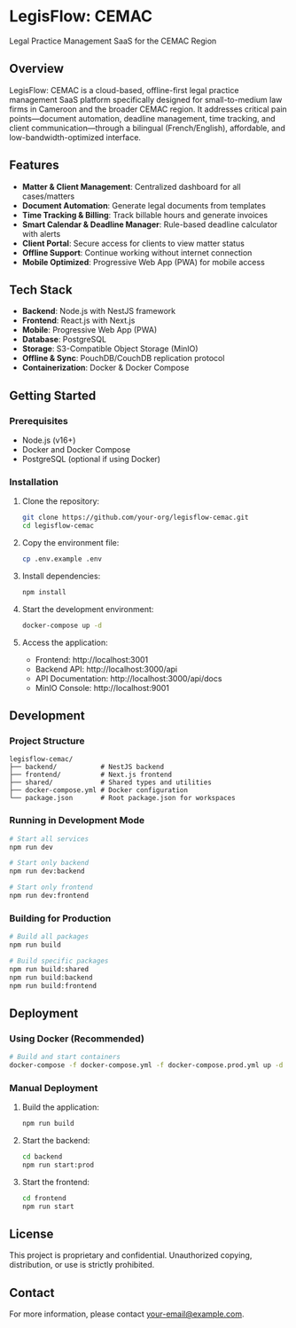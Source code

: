 # LegisFlow: CEMAC

Legal Practice Management SaaS for the CEMAC Region

## Overview

LegisFlow: CEMAC is a cloud-based, offline-first legal practice management SaaS platform specifically designed for small-to-medium law firms in Cameroon and the broader CEMAC region. It addresses critical pain points—document automation, deadline management, time tracking, and client communication—through a bilingual (French/English), affordable, and low-bandwidth-optimized interface.

## Features

- **Matter & Client Management**: Centralized dashboard for all cases/matters
- **Document Automation**: Generate legal documents from templates
- **Time Tracking & Billing**: Track billable hours and generate invoices
- **Smart Calendar & Deadline Manager**: Rule-based deadline calculator with alerts
- **Client Portal**: Secure access for clients to view matter status
- **Offline Support**: Continue working without internet connection
- **Mobile Optimized**: Progressive Web App (PWA) for mobile access

## Tech Stack

- **Backend**: Node.js with NestJS framework
- **Frontend**: React.js with Next.js
- **Mobile**: Progressive Web App (PWA)
- **Database**: PostgreSQL
- **Storage**: S3-Compatible Object Storage (MinIO)
- **Offline & Sync**: PouchDB/CouchDB replication protocol
- **Containerization**: Docker & Docker Compose

## Getting Started

### Prerequisites

- Node.js (v16+)
- Docker and Docker Compose
- PostgreSQL (optional if using Docker)

### Installation

1. Clone the repository:
   ```bash
   git clone https://github.com/your-org/legisflow-cemac.git
   cd legisflow-cemac
   ```

2. Copy the environment file:
   ```bash
   cp .env.example .env
   ```

3. Install dependencies:
   ```bash
   npm install
   ```

4. Start the development environment:
   ```bash
   docker-compose up -d
   ```

5. Access the application:
   - Frontend: http://localhost:3001
   - Backend API: http://localhost:3000/api
   - API Documentation: http://localhost:3000/api/docs
   - MinIO Console: http://localhost:9001

## Development

### Project Structure

```
legisflow-cemac/
├── backend/           # NestJS backend
├── frontend/          # Next.js frontend
├── shared/            # Shared types and utilities
├── docker-compose.yml # Docker configuration
└── package.json       # Root package.json for workspaces
```

### Running in Development Mode

```bash
# Start all services
npm run dev

# Start only backend
npm run dev:backend

# Start only frontend
npm run dev:frontend
```

### Building for Production

```bash
# Build all packages
npm run build

# Build specific packages
npm run build:shared
npm run build:backend
npm run build:frontend
```

## Deployment

### Using Docker (Recommended)

```bash
# Build and start containers
docker-compose -f docker-compose.yml -f docker-compose.prod.yml up -d
```

### Manual Deployment

1. Build the application:
   ```bash
   npm run build
   ```

2. Start the backend:
   ```bash
   cd backend
   npm run start:prod
   ```

3. Start the frontend:
   ```bash
   cd frontend
   npm run start
   ```

## License

This project is proprietary and confidential. Unauthorized copying, distribution, or use is strictly prohibited.

## Contact

For more information, please contact [your-email@example.com](mailto:your-email@example.com).

